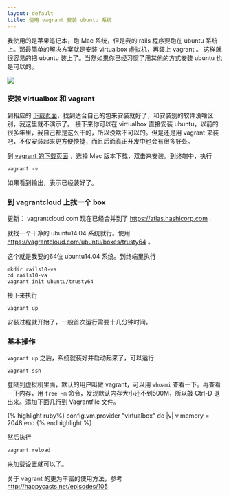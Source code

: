 ```yaml
---
layout: default
title: 使用 vagrant 安装 ubuntu 系统
---
```


我使用的是苹果笔记本，跑 Mac 系统，但是我的 rails 程序要跑在 ubuntu 系统上。那最简单的解决方案就是安装 virtualbox 虚拟机，再装上 vagrant 。 这样就很容易的把 ubuntu 装上了。当然如果你已经习惯了用其他的方式安装 ubuntu 也是可以的。

![](http://media.happycasts.net/pic/rails10/vagrant.png)

### 安装 virtualbox 和 vagrant

到相应的 [下载页面](https://www.virtualbox.org/wiki/Downloads)，找到适合自己的包来安装就好了，和安装别的软件没啥区别，我这里就不演示了。
接下来你可以在 virtualbox 直接安装 ubuntu，以前的很多年里，我自己都是这么干的，所以没啥不可以的。但是还是用 vagrant 来装吧，不仅安装起来更方便快捷，而且后面真正开发中也会有很多好处。

到 [vagrant 的下载页面](https://www.vagrantup.com/downloads.html) ，选择 Mac 版本下载，双击来安装。到终端中，执行

    vagrant -v

如果看到输出，表示已经装好了。

### 到 vagrantcloud 上找一个 box

更新： vagrantcloud.com 现在已经合并到了 <https://atlas.hashicorp.com> .

就找一个干净的 ubuntu14.04 系统就行。使用 <https://vagrantcloud.com/ubuntu/boxes/trusty64> 。

这个就是我要的64位 ubuntu14.04 系统。到终端里执行

    mkdir rails10-va
    cd rails10-va
    vagrant init ubuntu/trusty64

接下来执行

    vagrant up

安装过程就开始了，一般首次运行需要十几分钟时间。

### 基本操作

`vagrant up` 之后，系统就装好并启动起来了，可以运行

    vagrant ssh

登陆到虚拟机里面，默认的用户叫做 vagrant，可以用 `whoami` 查看一下。再查看一下内存，用 `free -m` 命令，发现默认内存大小还不到500M，所以敲 Ctrl-D 退出来。添加下面几行到 Vagrantfile 文件。

{% highlight ruby%}
config.vm.provider "virtualbox" do |v|
  v.memory = 2048
end
{% endhighlight %}

然后执行

    vagrant reload

来加载设置就可以了。

关于 vagrant 的更为丰富的使用方法，参考 <http://happycasts.net/episodes/105>

